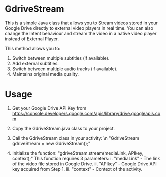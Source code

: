 # GdriveStream
This is a simple Java class that allows you to Stream videos stored in your Google Drive directly to external video players in real time. You can also change the Intent behaviour and stream the video in a native video player instead of External Player. 

This method allows you to:
1. Switch between multiple subtitles (if available).
2. Add external subtitles.
3. Switch between multiple audio tracks (if available).
4. Maintains original media quality.

# Usage
1. Get your Google Drive API Key from https://console.developers.google.com/apis/library/drive.googleapis.com

2. Copy the GdriveStream.java class to your project.
3. Call the GdriveStream class in your activity: \n
"GdriveStream gdriveStream = new GdriveStream();"

4. Initialize the function:
"gdriveStream.stream(mediaLink, APIkey, context);"
This function requires 3 parameters:
i. "mediaLink" - The link of the video file stored in Google Drive.
ii. "APIkey" - Google Drive API key acquired from Step 1.
iii. "context" - Context of the activity.
